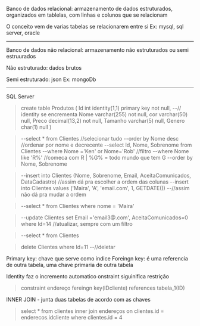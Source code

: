 Banco de dados relacional: armazenamento de dados estruturados, organizados em tablelas, com linhas e colunos que se relacionam

O conceito vem de varias tabelas se relacionarem entre si
Ex: mysql, sql server, oracle

-------------------------------------------------------------------

Banco de dados não relacional: armazenamento não estruturados ou semi estruurados

Não estruturado: dados brutos

Semi estruturado: json
Ex: mongoDb

---------------------------------------------------------------
SQL Server

>create table Produtos (
	Id int identity(1,1) primary key not null, --// identity se encrementa
	Nome varchar(255) not null,
	cor varchar(50) null,
	Preco decimal(13,2) not null,
	Tamanho varchar(5) null,
	Genero char(1) null
)

>--select * from Clientes //selecionar tudo
--order by Nome desc //ordenar por nome e decrecente
--select Id, Nome, Sobrenome from Clientes
--where Nome ='Ken' or Nome='Rob' //filtro
--where Nome like 'R%' //comeca com R | %G% = todo mundo que tem G
--order by Nome, Sobrenome


>--insert into Clientes (Nome, Sobrenome, Email, AceitaComunicados, DataCadastro) //assim dá pra escolher a ordem das colunas
>--insert into Clientes values ('Maira', 'A', 'email.com', 1, GETDATE()) --//assim não dá pra mudar a ordem

>--select * from Clientes where nome = 'Maira'

>--update Clientes set Email ='email3@.com', AceitaComunicados=0 where Id=14 //atualizar, sempre com um filtro

>--select * from Clientes

>delete Clientes where Id=11 --//deletar

Primary key: chave que serve como indice
Foreingn key: é uma referencia de outra tabela, uma chave primaria de outra tabela

Identity faz o incremento automatico
onstraint siguinifica restrição

>constraint endereço fereingn key(IDcliente) references tabela_1(ID)

INNER JOIN - junta duas tabelas de acordo com as chaves

>select * from clientes inner join endereços on clientes.id = enderecos.idcliente where clientes.id = 4
